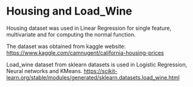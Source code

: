 # Housing and Load_Wine
 
Housing dataset was used in Linear Regression for single feature, multivariate and for
computing the normal function.

The dataset was obtained from kaggle website:
https://www.kaggle.com/camnugent/california-housing-prices

Load_wine dataset from sklearn datasets is used in Logistic Regression, Neural networks and
KMeans.
https://scikit-learn.org/stable/modules/generated/sklearn.datasets.load_wine.html

